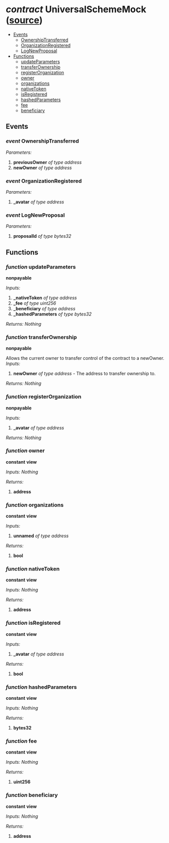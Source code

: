 # *contract* UniversalSchemeMock ([source](https://github.com/daostack/daostack/tree/master/./contracts/test/UniversalSchemeMock.sol))


- [Events](#events)
    - [OwnershipTransferred](#event-ownershiptransferred)
    - [OrganizationRegistered](#event-organizationregistered)
    - [LogNewProposal](#event-lognewproposal)
- [Functions](#functions)
    - [updateParameters](#function-updateparameters)
    - [transferOwnership](#function-transferownership)
    - [registerOrganization](#function-registerorganization)
    - [owner](#function-owner)
    - [organizations](#function-organizations)
    - [nativeToken](#function-nativetoken)
    - [isRegistered](#function-isregistered)
    - [hashedParameters](#function-hashedparameters)
    - [fee](#function-fee)
    - [beneficiary](#function-beneficiary)

## Events
### *event* OwnershipTransferred
*Parameters:*
1. **previousOwner** *of type address*
2. **newOwner** *of type address*

### *event* OrganizationRegistered
*Parameters:*
1. **_avatar** *of type address*

### *event* LogNewProposal
*Parameters:*
1. **proposalId** *of type bytes32*

## Functions
### *function* updateParameters
**nonpayable**

*Inputs:*
1. **_nativeToken** *of type address*
2. **_fee** *of type uint256*
3. **_beneficiary** *of type address*
4. **_hashedParameters** *of type bytes32*

*Returns:*
*Nothing*

### *function* transferOwnership
**nonpayable**

Allows the current owner to transfer control of the contract to a newOwner.
*Inputs:*
1. **newOwner** *of type address* - The address to transfer ownership to.

*Returns:*
*Nothing*

### *function* registerOrganization
**nonpayable**

*Inputs:*
1. **_avatar** *of type address*

*Returns:*
*Nothing*

### *function* owner
**constant**
**view**

*Inputs:*
*Nothing*

*Returns:*
1. **address**

### *function* organizations
**constant**
**view**

*Inputs:*
1. **unnamed** *of type address*

*Returns:*
1. **bool**

### *function* nativeToken
**constant**
**view**

*Inputs:*
*Nothing*

*Returns:*
1. **address**

### *function* isRegistered
**constant**
**view**

*Inputs:*
1. **_avatar** *of type address*

*Returns:*
1. **bool**

### *function* hashedParameters
**constant**
**view**

*Inputs:*
*Nothing*

*Returns:*
1. **bytes32**

### *function* fee
**constant**
**view**

*Inputs:*
*Nothing*

*Returns:*
1. **uint256**

### *function* beneficiary
**constant**
**view**

*Inputs:*
*Nothing*

*Returns:*
1. **address**


